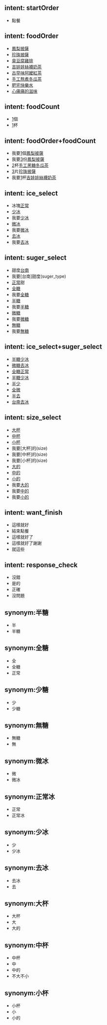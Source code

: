 ## intent: startOrder
- 點餐

## intent: foodOrder
- [鳳梨披薩](food)
- [珍珠披薩](food)
- [臭豆腐雞排](food)
- [吉娃娃絲襪奶茶](food)
- [古早味阿嬤紅茶](food)
- [手工熬煮冬瓜茶](food)
- [肥宅快樂水](food)
- [心痛痛的滋味](food)


## intent: foodCount
- [1](count)個
- [1](count)杯

## intent: foodOrder+foodCount
- 我要[1](count)個[鳳梨披薩](food)
- 我要[3](count)份[鳳梨披薩](food)
- [2](count)杯[手工黑糖冬瓜茶](food)
- [3](count)片[珍珠披薩](food)
- 我要[1](count)杯[吉娃娃絲襪奶茶](food)


## intent: ice_select
- 冰塊[正常](ice_type)
- [少冰](ice_type)
- 我要[少冰](ice_type)
- [微冰](ice_type)
- 我要[微冰](ice_type)
- [去冰](ice_type)
- 我要[去冰](ice_type)

## intent: suger_select
- 甜度[台南](suger_type)
- 我要[台南]甜度(suger_type)
- [正常](suger_type)甜
- [全糖](suger_type)
- 我要[全糖](suger_type)
- [半糖](suger_type)
- 我要[半糖](suger_type)
- [微糖](suger_type)
- 我要[微糖](suger_type)
- [無糖](suger_type)
- 我要[無糖](suger_type)

## intent: ice_select+suger_select
- [半糖](suger_type)[少冰](ice_type)
- [微糖](suger_type)[去冰](ice_type)
- [全糖](suger_type)[正常](ice_type)
- [半糖](suger_type)[少冰](ice_type)
- [半](suger_type)[少](ice_type)
- [全](suger_type)[微](ice_type)
- [半](suger_type)[去](ice_type)
- [台南](suger_type)[去冰](suger_type)

## intent: size_select
- [大杯](size)
- [中杯](size)
- [小杯](size)
- 我要[大杯]的(size)
- 我要[中杯]的(size)
- 我要[小杯]的(size)
- [大的](size)
- [中的](size)
- [小的](size)
- 我要[大的](size)
- 我要[中的](size)
- 我要[小的](size)

## intent: want_finish
- 這樣就好
- 結束點餐
- 這樣就好了
- 這樣就好了謝謝
- 就這些

## intent: response_check
- 沒錯
- 是的
- 正確
- 沒問題

## synonym:半糖
- 半
- 半糖

## synonym:全糖
- 全
- 全糖
- 正常

## synonym:少糖
- 少
- 少糖

## synonym:無糖
- 無糖
- 無

## synonym:微冰
- 微
- 微冰

## synonym:正常冰
- 正常
- 正常冰

## synonym:少冰
- 少
- 少冰

## synonym:去冰
- 去冰
- 去

## synonym:大杯
- 大杯
- 大
- 大的

## synonym:中杯
- 中杯
- 中
- 中的
- 不大不小

## synonym:小杯
- 小杯
- 小
- 小的
